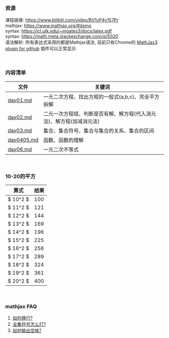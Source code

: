 
&nbsp;  
### 资源  
课程链接: https://www.bilibili.com/video/BV1vP4y157Pr  
mathjax: https://www.mathjax.org/#demo  
syntax: https://icl.utk.edu/~mgates3/docs/latex.pdf  
syntax: https://math.meta.stackexchange.com/q/5020  
语法解析: 所有表达式采用的都是Mathjax语法, 目前只有Chrome的 [MathJax3 plugin for github](https://chrome.google.com/webstore/detail/mathjax-3-plugin-for-gith/peoghobgdhejhcmgoppjpjcidngdfkod) 插件可以正常显示.  


&nbsp;  
### 内容清单  
|文件|关键词|  
|---|---|  
|[day01.md](./day01.md)|一元二次方程、找出方程的一般式(a,b,c)、完全平方拆解|  
|[day02.md](./day02.md)|二元一次方程组、判断是否有解、解方程(代入消元法)、解方程(加减消元法)|  
|[day03.md](./day03.md)|集合、集合符号、集合与集合的关系、集合的区间|  
|[day0405.md](./day0405.md)|函数、函数的理解|  
|[day06.md](./day06.md)|一元二次不等式|


&nbsp;  
### 10-20的平方
|算式|结果|
|---|---|
|$ 10^2 $|100|
|$ 11^2 $|121|
|$ 12^2 $|144|
|$ 13^2 $|169|
|$ 14^2 $|196|
|$ 15^2 $|225|
|$ 16^2 $|256|
|$ 17^2 $|289|
|$ 18^2 $|324|
|$ 19^2 $|361|
|$ 20^2 $|400|

&nbsp;  
### mathjax FAQ  
1. [如何换行?](./MathJaxFAQ.md#如何换行?)  
2. [全集符号怎么打?](./MathJaxFAQ.md#全集符号怎么打?)  
3. [如何输出空格?](./MathJaxFAQ.md#如何输出空格?)  
